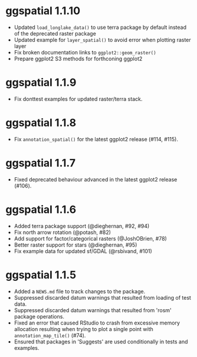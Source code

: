 # ggspatial 1.1.10

* Updated `load_longlake_data()` to use terra package by default instead of the
  deprecated raster package
* Updated example for `layer_spatial()` to avoid error when plotting raster
  layer
* Fix broken documentation links to `ggplot2::geom_raster()`
* Prepare ggplot2 S3 methods for forthconing ggplot2

# ggspatial 1.1.9

* Fix donttest examples for updated raster/terra stack.

# ggspatial 1.1.8

* Fix `annotation_spatial()` for the latest ggplot2 release (#114, #115).

# ggspatial 1.1.7

* Fixed deprecated behaviour advanced in the latest ggplot2
  release (#106).

# ggspatial 1.1.6

* Added terra package support (@dieghernan, #92, #94)
* Fix north arrow rotation (@potash, #82)
* Add support for factor/categorical rasters (@JoshOBrien, #78)
* Better raster support for stars (@dieghernan, #95)
* Fix example data for updated sf/GDAL (@rsbivand, #101)

# ggspatial 1.1.5

* Added a `NEWS.md` file to track changes to the package.
* Suppressed discarded datum warnings that resulted from loading
  of test data.
* Suppressed discarded datum warnings that resulted from
  'rosm' package operations.
* Fixed an error that caused RStudio to crash from excessive
  memory allocation resulting when trying to plot a single point
  with `annotation_map_tile()` (#74).
* Ensured that packages in 'Suggests' are used conditionally in
  tests and examples.
